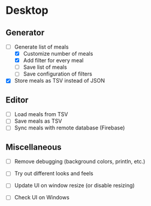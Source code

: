 # Desktop

## Generator
- [ ] Generate list of meals
    - [X] Customize number of meals
    - [X] Add filter for every meal
    - [ ] Save list of meals
    - [ ] Save configuration of filters
- [X] Store meals as TSV instead of JSON

## Editor
- [ ] Load meals from TSV
- [ ] Save meals as TSV
- [ ] Sync meals with remote database (Firebase)

## Miscellaneous
- [ ] Remove debugging (background colors, println, etc.)
- [ ] Try out different looks and feels
- [ ] Update UI on window resize (or disable resizing)
- [ ] Check UI on Windows

